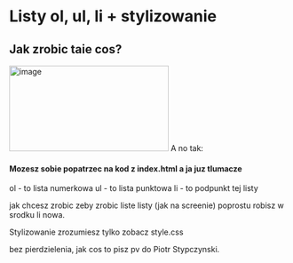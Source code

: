 # Listy ol, ul, li + stylizowanie
## Jak zrobic taie cos?
<img width="287" height="154" alt="image" src="https://github.com/user-attachments/assets/f446d22c-6c0e-4ed7-9a17-6eca82f97b27" />
A no tak:

#### Mozesz sobie popatrzec na kod z index.html a ja juz tlumacze

ol - to lista numerkowa
ul - to lista punktowa
li - to podpunkt tej listy

jak chcesz zrobic zeby zrobic liste listy (jak na screenie) poprostu robisz w srodku li nowa.

Stylizowanie zrozumiesz tylko zobacz style.css

bez pierdzielenia, jak cos to pisz pv do Piotr Stypczynski.
